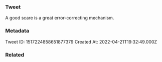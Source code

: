 ### Tweet
A good scare is a great error-correcting mechanism.

### Metadata
Tweet ID: 1517224858651877379
Created At: 2022-04-21T19:32:49.000Z

### Related

